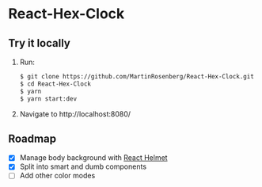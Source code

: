 # React-Hex-Clock

## Try it locally

1. Run:
    ```bash
    $ git clone https://github.com/MartinRosenberg/React-Hex-Clock.git
    $ cd React-Hex-Clock
    $ yarn
    $ yarn start:dev
    ```
2. Navigate to http://localhost:8080/

## Roadmap

- [x] Manage body background with [React Helmet](https://github.com/nfl/react-helmet)
- [x] Split into smart and dumb components
- [ ] Add other color modes
